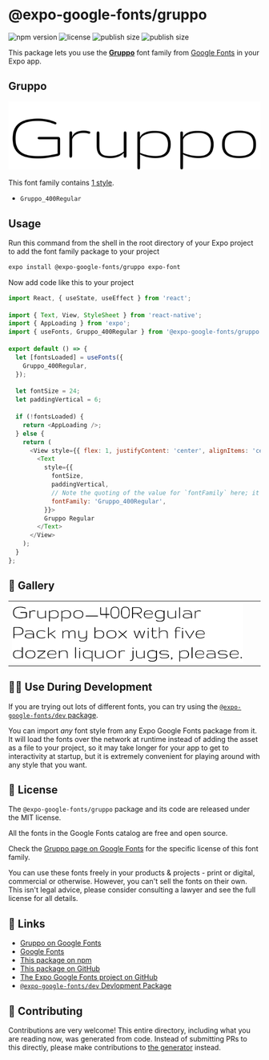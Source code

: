 # @expo-google-fonts/gruppo

![npm version](https://flat.badgen.net/npm/v/@expo-google-fonts/gruppo)
![license](https://flat.badgen.net/github/license/expo/google-fonts)
![publish size](https://flat.badgen.net/packagephobia/install/@expo-google-fonts/gruppo)
![publish size](https://flat.badgen.net/packagephobia/publish/@expo-google-fonts/gruppo)

This package lets you use the [**Gruppo**](https://fonts.google.com/specimen/Gruppo) font family from [Google Fonts](https://fonts.google.com/) in your Expo app.

## Gruppo

![Gruppo](./font-family.png)

This font family contains [1 style](#-gallery).

- `Gruppo_400Regular`

## Usage

Run this command from the shell in the root directory of your Expo project to add the font family package to your project
```sh
expo install @expo-google-fonts/gruppo expo-font
```

Now add code like this to your project
```js
import React, { useState, useEffect } from 'react';

import { Text, View, StyleSheet } from 'react-native';
import { AppLoading } from 'expo';
import { useFonts, Gruppo_400Regular } from '@expo-google-fonts/gruppo';

export default () => {
  let [fontsLoaded] = useFonts({
    Gruppo_400Regular,
  });

  let fontSize = 24;
  let paddingVertical = 6;

  if (!fontsLoaded) {
    return <AppLoading />;
  } else {
    return (
      <View style={{ flex: 1, justifyContent: 'center', alignItems: 'center' }}>
        <Text
          style={{
            fontSize,
            paddingVertical,
            // Note the quoting of the value for `fontFamily` here; it expects a string!
            fontFamily: 'Gruppo_400Regular',
          }}>
          Gruppo Regular
        </Text>
      </View>
    );
  }
};

```

## 🔡 Gallery


||||
|-|-|-|
|![Gruppo_400Regular](./Gruppo_400Regular.ttf.png)||||


## 👩‍💻 Use During Development

If you are trying out lots of different fonts, you can try using the [`@expo-google-fonts/dev` package](https://github.com/expo/google-fonts/tree/master/font-packages/dev#readme).

You can import *any* font style from any Expo Google Fonts package from it. It will load the fonts
over the network at runtime instead of adding the asset as a file to your project, so it may take longer
for your app to get to interactivity at startup, but it is extremely convenient
for playing around with any style that you want.

## 📖 License

The `@expo-google-fonts/gruppo` package and its code are released under the MIT license.

All the fonts in the Google Fonts catalog are free and open source.

Check the [Gruppo page on Google Fonts](https://fonts.google.com/specimen/Gruppo) for the specific license of this font family.

You can use these fonts freely in your products & projects - print or digital, commercial or otherwise. However, you can't sell the fonts on their own. This isn't legal advice, please consider consulting a lawyer and see the full license for all details.

## 🔗 Links

- [Gruppo on Google Fonts](https://fonts.google.com/specimen/Gruppo)
- [Google Fonts](https://fonts.google.com/)
- [This package on npm](https://www.npmjs.com/package/@expo-google-fonts/gruppo)
- [This package on GitHub](https://github.com/expo/google-fonts/tree/master/font-packages/gruppo)
- [The Expo Google Fonts project on GitHub](https://github.com/expo/google-fonts)
- [`@expo-google-fonts/dev` Devlopment Package](https://github.com/expo/google-fonts/tree/master/font-packages/dev)

## 🤝 Contributing

Contributions are very welcome! This entire directory, including what you are reading now, was generated from code. Instead of submitting PRs to this directly, please make contributions to [the generator](https://github.com/expo/google-fonts/tree/master/packages/generator) instead.
